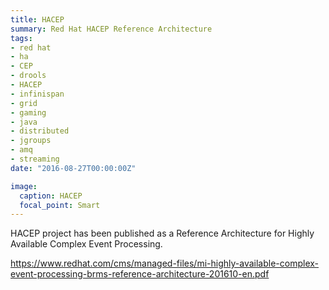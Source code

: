 ```yaml
---
title: HACEP
summary: Red Hat HACEP Reference Architecture
tags:
- red hat
- ha
- CEP
- drools
- HACEP
- infinispan
- grid
- gaming
- java
- distributed
- jgroups
- amq
- streaming
date: "2016-08-27T00:00:00Z"

image:
  caption: HACEP
  focal_point: Smart
---
```


HACEP project has been published as a Reference Architecture for Highly Available Complex Event Processing.

https://www.redhat.com/cms/managed-files/mi-highly-available-complex-event-processing-brms-reference-architecture-201610-en.pdf
